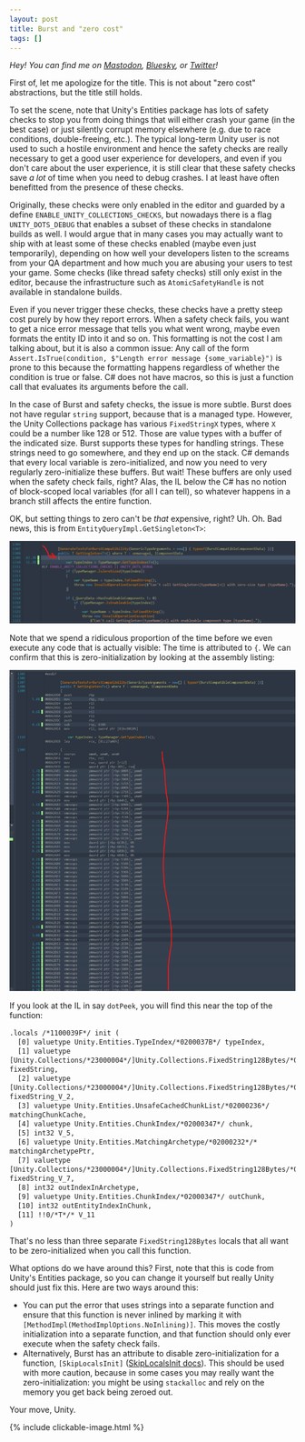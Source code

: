 ```yaml
---
layout: post
title: Burst and "zero cost"
tags: []
---
```


_Hey! You can find me on [Mastodon](https://mastodon.gamedev.place/@sschoener), [Bluesky](https://bsky.app/profile/sschoener.bsky.social), or [Twitter](https://twitter.com/s4schoener)!_

First of, let me apologize for the title. This is not about "zero cost" abstractions, but the title still holds.

To set the scene, note that Unity's Entities package has lots of safety checks to stop you from doing things that will either crash your game (in the best case) or just silently corrupt memory elsewhere (e.g. due to race conditions, double-freeing, etc.). The typical long-term Unity user is not used to such a hostile environment and hence the safety checks are really necessary to get a good user experience for developers, and even if you don't care about the user experience, it is still clear that these safety checks save _a lot_ of time when you need to debug crashes. I at least have often benefitted from the presence of these checks.

Originally, these checks were only enabled in the editor and guarded by a define `ENABLE_UNITY_COLLECTIONS_CHECKS`, but nowadays there is a flag `UNITY_DOTS_DEBUG` that enables a subset of these checks in standalone builds as well. I would argue that in many cases you may actually want to ship with at least some of these checks enabled (maybe even just temporarily), depending on how well your developers listen to the screams from your QA department and how much you are abusing your users to test your game. Some checks (like thread safety checks) still only exist in the editor, because the infrastructure such as `AtomicSafetyHandle` is not available in standalone builds.

Even if you never trigger these checks, these checks have a pretty steep cost purely by how they report errors. When a safety check fails, you want to get a nice error message that tells you what went wrong, maybe even formats the entity ID into it and so on. This formatting is not the cost I am talking about, but it is also a common issue: Any call of the form `Assert.IsTrue(condition, $"Length error message {some_variable}")` is prone to this because the formatting happens regardless of whether the condition is true or false. C# does not have macros, so this is just a function call that evaluates its arguments before the call.

In the case of Burst and safety checks, the issue is more subtle. Burst does not have regular `string` support, because that is a managed type. However, the Unity Collections package has various `FixedStringX` types, where `X` could be a number like 128 or 512. Those are value types with a buffer of the indicated size. Burst supports these types for handling strings. These strings need to go somewhere, and they end up on the stack. C# demands that every local variable is zero-initialized, and now you need to very regularly zero-initialize these buffers. But wait! These buffers are only used when the safety check fails, right? Alas, the IL below the C# has no notion of block-scoped local variables (for all I can tell), so whatever happens in a branch still affects the entire function.

OK, but setting things to zero can't be _that_ expensive, right? Uh. Oh. Bad news, this is from `EntityQueryImpl.GetSingleton<T>`:

<p align="middle">
  <img src="/img/2025-01-18-burst-zero-init/step-1.png" alt="" />
</p>

Note that we spend a ridiculous proportion of the time before we even execute any code that is actually visible: The time is attributed to `{`. We can confirm that this is zero-initialization by looking at the assembly listing:

<p align="middle">
  <img src="/img/2025-01-18-burst-zero-init/step-2.png" alt="" />
</p>

If you look at the IL in say `dotPeek`, you will find this near the top of the function:
```
.locals /*1100039F*/ init (
  [0] valuetype Unity.Entities.TypeIndex/*0200037B*/ typeIndex,
  [1] valuetype [Unity.Collections/*23000004*/]Unity.Collections.FixedString128Bytes/*01000057*/ fixedString,
  [2] valuetype [Unity.Collections/*23000004*/]Unity.Collections.FixedString128Bytes/*01000057*/ fixedString_V_2,
  [3] valuetype Unity.Entities.UnsafeCachedChunkList/*02000236*/ matchingChunkCache,
  [4] valuetype Unity.Entities.ChunkIndex/*02000347*/ chunk,
  [5] int32 V_5,
  [6] valuetype Unity.Entities.MatchingArchetype/*02000232*/* matchingArchetypePtr,
  [7] valuetype [Unity.Collections/*23000004*/]Unity.Collections.FixedString128Bytes/*01000057*/ fixedString_V_7,
  [8] int32 outIndexInArchetype,
  [9] valuetype Unity.Entities.ChunkIndex/*02000347*/ outChunk,
  [10] int32 outEntityIndexInChunk,
  [11] !!0/*T*/* V_11
)
```
That's no less than three separate `FixedString128Bytes` locals that all want to be zero-initialized when you call this function.

What options do we have around this? First, note that this is code from Unity's Entities package, so you can change it yourself but really Unity should just fix this. Here are two ways around this:
 * You can put the error that uses strings into a separate function and ensure that this function is never inlined by marking it with `[MethodImpl(MethodImplOptions.NoInlining)]`. This moves the costly initialization into a separate function, and that function should only ever execute when the safety check fails.
 * Alternatively, Burst has an attribute to disable zero-initialization for a function, `[SkipLocalsInit]` ([SkipLocalsInit docs](https://docs.unity3d.com/Packages/com.unity.burst@1.8/manual/optimization-skiplocalsinit.html)). This should be used with more caution, because in some cases you may really want the zero-initialization: you might be using `stackalloc` and rely on the memory you get back being zeroed out. 

Your move, Unity.

{% include clickable-image.html %}
